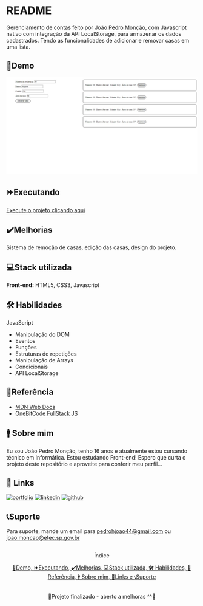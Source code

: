 
# README

Gerenciamento de contas feito por [João Pedro Monção](https://github.com/jpmoncao), com Javascript nativo com integração da API LocalStorage, para armazenar os dados cadastrados. Tendo as funcionalidades de adicionar e removar casas em uma lista.

##

## 🚀Demo

![Preview do projeto](demo.jpeg)


## ⏩Executando

[Execute o projeto clicando aqui](https://jpmoncao.github.io/gerenciamento-de-casas)


## ✔️Melhorias
Sistema de remoção de casas, edição das casas, design do projeto.


## 💻Stack utilizada
**Front-end:** HTML5, CSS3, Javascript


## 🛠 Habilidades
JavaScript
- Manipulação do DOM
- Eventos
- Funções
- Estruturas de repetições
- Manipulação de Arrays
- Condicionais
- API LocalStorage


## 📖Referência

 - [MDN Web Docs](https://developer.mozilla.org/pt-BR/docs/Web/JavaScript)
 - [OneBitCode FullStack JS](https://programador.onebitcode.com/)
 
## 🚹 Sobre mim
Eu sou João Pedro Monção, tenho 16 anos e atualmente estou cursando técnico em Informática. Estou estudando Front-end! Espero que curta o projeto deste repositório e aproveite para conferir meu perfil...


## 🔗 Links
[![portfolio](https://img.shields.io/badge/portfolio-000?style=for-the-badge&logo=ko-fi&logoColor=white)](https://jpmoncao.github.io/portfolio)
[![linkedin](https://img.shields.io/badge/linkedin-0A66C2?style=for-the-badge&logo=linkedin&logoColor=white)](https://www.linkedin.com/joaomoncao)
[![github](https://img.shields.io/badge/github-1DA1F2?style=for-the-badge&logo=github&logoColor=white)](https://github.com/jpmoncao)


## 📞Suporte

Para suporte, mande um email para pedrohjoao44@gmail.com ou joao.moncao@etec.sp.gov.br

##

<p align="center">Índice</p>
<p align="center">
  <a href="## 🚀Demo">🚀Demo, </a><a href="## ⏩Executando">⏩Executando, </a><a href="## ✔️Melhorias">✔️Melhorias, </a><a href="## 💻Stack utilizada">💻Stack utilizada, </a><a href="## 🛠 Habilidades">🛠 Habilidades, </a><a href="## 📖Referência">📖Referência, </a><a href="## 🚹 Sobre mim">🚹 Sobre mim, </a><a href="## 🔗 Links">🔗Links e </a><a href="## 📞Suporte">📞Suporte </a>
</p>

##

<p align="center">🚧Projeto finalizado - aberto a melhoras ^^🚧</p>
